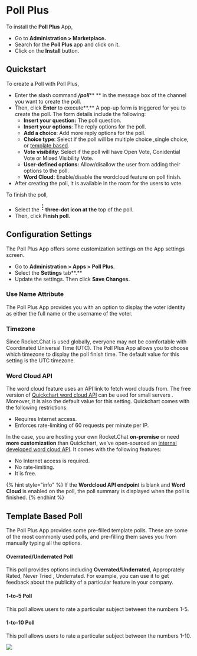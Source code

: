 # Poll Plus

To install the **Poll Plus** App,

* Go to **Administration > Marketplace.**
* Search for the **Poll Plus** app and click on it.
* Click on the **Install** button.

## Quickstart

To create a Poll with Poll Plus,

* Enter the slash command _**/poll**_\*\* \*\* in the message box of the channel you want to create the poll.
* Then, click **Enter** to execute\*\*.\*\* A pop-up form is triggered for you to create the poll. The form details include the following:
  * **Insert your question:** The poll question.
  * **Insert your options**: The reply options for the poll.
  * **Add a choice**: Add more reply options for the poll.
  * **Choice type**: Select if the poll will be multiple choice ,single choice, or [template based](poll-plus-features.md#template-based-poll).
  * **Vote visibility**: Select if the poll will have Open Vote, Conidential Vote or Mixed Visibility Vote.
  * **User-defined options:** Allow/disallow the user from adding their options to the poll.
  * **Word Cloud:** Enable/disable the wordcloud feature on poll finish.
* After creating the poll, it is available in the room for the users to vote.

To finish the poll,

* Select the ![](../../../../.gitbook/assets/three-dot-icon.png)**three-dot icon at the** top of the poll.
* Then, click **Finish poll**.

## Configuration Settings

The Poll Plus App offers some customization settings on the App settings screen.

* Go to **Administration > Apps > Poll Plus**.
* Select the **Settings** tab\*\*.\*\*
* Update the settings. Then click **Save Changes.**

### Use Name Attribute

The Poll Plus App provides you with an option to display the voter identity as either the full name or the username of the voter.

### Timezone

Since Rocket.Chat is used globally, everyone may not be comfortable with Coordinated Universal Time (UTC). The Poll Plus App allows you to choose which timezone to display the poll finish time. The default value for this setting is the UTC timezone.

### Word Cloud API

The word cloud feature uses an API link to fetch word clouds from. The free version of [Quickchart word cloud API](http://quickchart.io/documentation/word-cloud-api/) can be used for small servers . Moreover, it is also the default value for this setting. Quickchart comes with the following restrictions:

* Requires Internet access.
* Enforces rate-limiting of 60 requests per minute per IP.

In the case, you are hosting your own Rocket.Chat **on-premise** or need **more customization** than Quickchart, we've open-sourced an [internal developed word cloud API](https://github.com/RonLek/wordcloud-api). It comes with the following features:

* No Internet access is required.
* No rate-limiting.
* It is free.

{% hint style="info" %}
If the **Wordcloud API endpoin**t is blank and **Word Cloud** is enabled on the poll, the poll summary is displayed when the poll is finished.
{% endhint %}

## Template Based Poll

The Poll Plus App provides some pre-filled template polls. These are some of the most commonly used polls, and pre-filling them saves you from manually typing all the options.

#### Overrated/Underrated Poll

This poll provides options including **Overrated/Underrated**, Approprately Rated, Never Tried , Underrated. For example, you can use it to get feedback about the publicity of a particular feature in your company.

#### 1-to-5 Poll

This poll allows users to rate a particular subject between the numbers 1-5.

#### 1-to-10 Poll

This poll allows users to rate a particular subject between the numbers 1-10.

![](../../../../.gitbook/assets/poll\_template\_based.gif)

##
